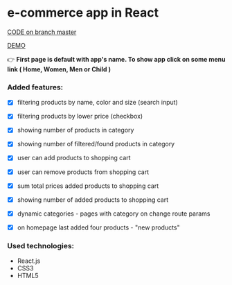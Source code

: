 # e-commerce app in React
[CODE on branch master](https://github.com/paulawasylow/e-commerce-react-app/tree/master) 

[DEMO](https://paulawasylow.github.io/e-commerce-react-app/)

:point_right: **First page is default with app's name. To show app click on some menu link ( Home, Women, Men or Child )**

### Added features:

- [x] filtering products by name, color and size (search input)
- [x] filtering products by lower price (checkbox)
- [x] showing number of products in category
- [x] showing number of filtered/found products in category
- [x] user can add products to shopping cart
- [x] user can remove products from shopping cart
- [x] sum total prices added products to shopping cart
- [x] showing number of added products to shopping cart
- [x] dynamic categories - pages with category on change route params
- [x] on homepage last added four products - "new products"


### Used technologies:

* React.js
* CSS3
* HTML5

